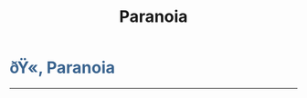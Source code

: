 ﻿---
lang: en-US
title: Paranoia
prev:
next:
---

# <font color=#3a648f>ðŸ«‚ <b>Paranoia</b></font> <Badge text="Mixed" type="tip" vertical="middle"/>
---

